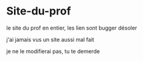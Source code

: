 # Site-du-prof
le site du prof en entier, les lien sont bugger désoler 

j'ai jamais vus un site aussi mal fait

je ne le modifierai pas, tu te demerde
